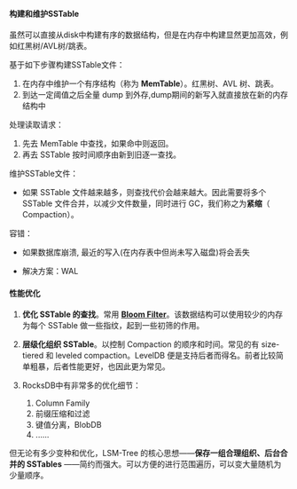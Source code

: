 #### 构建和维护SSTable

虽然可以直接从disk中构建有序的数据结构，但是在内存中构建显然更加高效，例如红黑树/AVL树/跳表。

基于如下步骤构建SSTable文件：

1. 在内存中维护一个有序结构（称为 **MemTable**）。红黑树、AVL 树、跳表。
2. 到达一定阈值之后全量 dump 到外存,dump期间的新写入就直接放在新的内存结构中

处理读取请求：

1. 先去 MemTable 中查找，如果命中则返回。
2. 再去 SSTable 按时间顺序由新到旧逐一查找。

维护SSTable文件：

- 如果 SSTable 文件越来越多，则查找代价会越来越大。因此需要将多个 SSTable 文件合并，以减少文件数量，同时进行 GC，我们称之为**紧缩**（ Compaction）。

容错：

- 如果数据库崩溃, 最近的写入(在内存表中但尚未写入磁盘)将会丢失

- 解决方案：WAL

#### 性能优化

1. **优化 SSTable 的查找**。常用 [**Bloom Filter**](https://www.qtmuniao.com/2020/11/18/leveldb-data-structures-bloom-filter/)。该数据结构可以使用较少的内存为每个 SSTable 做一些指纹，起到一些初筛的作用。

2. **层级化组织 SSTable**。以控制 Compaction 的顺序和时间。常见的有 size-tiered 和 leveled compaction。LevelDB 便是支持后者而得名。前者比较简单粗暴，后者性能更好，也因此更为常见。

3. RocksDB中有非常多的优化细节：
   1. Column Family
   2. 前缀压缩和过滤
   3. 键值分离，BlobDB
   4. ......

但无论有多少变种和优化，LSM-Tree 的核心思想——**保存一组合理组织、后台合并的 SSTables** ——简约而强大。可以方便的进行范围遍历，可以变大量随机为少量顺序。


